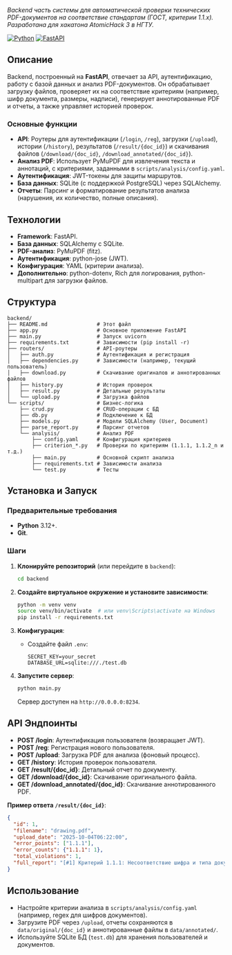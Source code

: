 *Backend часть системы для автоматической проверки технических PDF-документов на соответствие стандартам (ГОСТ, критерии 1.1.x). Разработана для хакатона AtomicHack 3 в НГТУ.*

[![Python](https://img.shields.io/badge/Python-3.12-blue?logo=python)](https://www.python.org/) [![FastAPI](https://img.shields.io/badge/FastAPI-0.104-green?logo=fastapi)](https://fastapi.tiangolo.com/)
## **Описание**

Backend, построенный на **FastAPI**, отвечает за API, аутентификацию, работу с базой данных и анализ PDF-документов. Он обрабатывает загрузку файлов, проверяет их на соответствие критериям (например, шифр документа, размеры, надписи), генерирует аннотированные PDF и отчеты, а также управляет историей проверок.

### **Основные функции**
- **API**: Роутеры для аутентификации (`/login`, `/reg`), загрузки (`/upload`), истории (`/history`), результатов (`/result/{doc_id}`) и скачивания файлов (`/download/{doc_id}`, `/download_annotated/{doc_id}`).
- **Анализ PDF**: Использует PyMuPDF для извлечения текста и аннотаций, с критериями, заданными в `scripts/analysis/config.yaml`.
- **Аутентификация**: JWT-токены для защиты маршрутов.
- **База данных**: SQLite (с поддержкой PostgreSQL) через SQLAlchemy.
- **Отчеты**: Парсинг и форматирование результатов анализа (нарушения, их количество, полные описания).

## **Технологии**
- **Framework**: FastAPI.
- **База данных**: SQLAlchemy с SQLite.
- **PDF-анализ**: PyMuPDF (fitz).
- **Аутентификация**: python-jose (JWT).
- **Конфигурация**: YAML (критерии анализа).
- **Дополнительно**: python-dotenv, Rich для логирования, python-multipart для загрузки файлов.

## **Структура**

```plaintext
backend/
├── README.md                # Этот файл
├── app.py                   # Основное приложение FastAPI
├── main.py                  # Запуск uvicorn
├── requirements.txt         # Зависимости (pip install -r)
├── routers/                 # API-роутеры
│   ├── auth.py              # Аутентификация и регистрация
│   ├── dependencies.py      # Зависимости (например, текущий пользователь)
│   ├── download.py          # Скачивание оригиналов и аннотированных файлов
│   ├── history.py           # История проверок
│   ├── result.py            # Детальные результаты
│   └── upload.py            # Загрузка файлов
└── scripts/                 # Бизнес-логика
    ├── crud.py              # CRUD-операции с БД
    ├── db.py                # Подключение к БД
    ├── models.py            # Модели SQLAlchemy (User, Document)
    ├── parse_report.py      # Парсинг отчетов
    └── analysis/            # Анализ PDF
        ├── config.yaml      # Конфигурация критериев
        ├── criterion_*.py   # Проверки по критериям (1.1.1, 1.1.2_n и т.д.)
        ├── main.py          # Основной скрипт анализа
        ├── requirements.txt # Зависимости анализа
        └── test.py          # Тесты
```

## **Установка и Запуск**

### **Предварительные требования**
- **Python** 3.12+.
- **Git**.

### **Шаги**
1. **Клонируйте репозиторий** (или перейдите в `backend`):
   ```bash
   cd backend
   ```

2. **Создайте виртуальное окружение и установите зависимости**:
   ```bash
   python -m venv venv
   source venv/bin/activate  # или venv\Scripts\activate на Windows
   pip install -r requirements.txt
   ```

3. **Конфигурация**:
   - Создайте файл `.env`:
     ```plaintext
     SECRET_KEY=your_secret
     DATABASE_URL=sqlite:///./test.db
     ```

4. **Запустите сервер**:
   ```bash
   python main.py
   ```
   Сервер доступен на `http://0.0.0.0:8234`.

## **API Эндпоинты**

- **POST /login**: Аутентификация пользователя (возвращает JWT).
- **POST /reg**: Регистрация нового пользователя.
- **POST /upload**: Загрузка PDF для анализа (фоновый процесс).
- **GET /history**: История проверок пользователя.
- **GET /result/{doc_id}**: Детальный отчет по документу.
- **GET /download/{doc_id}**: Скачивание оригинального файла.
- **GET /download_annotated/{doc_id}**: Скачивание аннотированного PDF.

**Пример ответа `/result/{doc_id}`**:
```json
{
  "id": 1,
  "filename": "drawing.pdf",
  "upload_date": "2025-10-04T06:22:00",
  "error_points": ["1.1.1"],
  "error_counts": {"1.1.1": 1},
  "total_violations": 1,
  "full_report": "[#1] Критерий 1.1.1: Несоответствие шифра и типа документа\nПункты: 1.1.1\n- (1) Шифр 'ABC.123.456ВО' не соответствует типу 'Ведомость эксплуатационных документов'."
}
```

## **Использование**
- Настройте критерии анализа в `scripts/analysis/config.yaml` (например, regex для шифров документов).
- Загрузите PDF через `/upload`, отчеты сохраняются в `data/original/{doc_id}` и аннотированные файлы в `data/annotated/`.
- Используйте SQLite БД (`test.db`) для хранения пользователей и документов.

